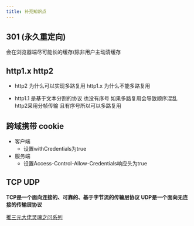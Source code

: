 ```yaml
---
title: 补充知识点
---
```


## 301 (永久重定向)
会在浏览器端尽可能长的缓存(除非用户主动清缓存

## http1.x http2
* http2 为什么可以实现多路复用 http1.x 为什么不能多路复用

* http1.1  是基于文本分割的协议  也没有序号 如果多路复用会导致顺序混乱  http2采用分帧传输 且有序号所以可以多路复用

## 跨域携带 cookie
* 客户端  
  * 设置withCredentials为true
* 服务端
  * 设置Access-Control-Allow-Credentials响应头为true  

## TCP UDP
**TCP是一个面向连接的、可靠的、基于字节流的传输层协议**
**UDP是一个面向无连接的传输层协议**

[推三元大佬灵魂之问系列](https://juejin.im/post/5e527c58e51d4526c654bf41)